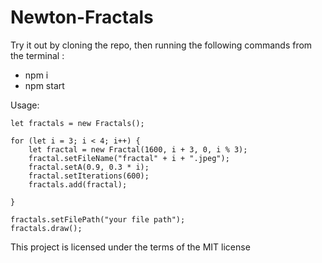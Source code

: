 # Newton-Fractals


Try it out by cloning the repo, then running the following commands from the terminal :
- npm i
- npm start

Usage:
```
let fractals = new Fractals();

for (let i = 3; i < 4; i++) {
    let fractal = new Fractal(1600, i + 3, 0, i % 3);
    fractal.setFileName("fractal" + i + ".jpeg");
    fractal.setA(0.9, 0.3 * i);
    fractal.setIterations(600);
    fractals.add(fractal);

}

fractals.setFilePath("your file path");
fractals.draw();
```

This project is licensed under the terms of the MIT license
